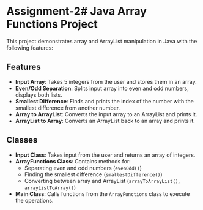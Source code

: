 # Assignment-2# Java Array Functions Project

This project demonstrates array and ArrayList manipulation in Java with the following features:

## Features

- **Input Array**: Takes 5 integers from the user and stores them in an array.
- **Even/Odd Separation**: Splits input array into even and odd numbers, displays both lists.
- **Smallest Difference**: Finds and prints the index of the number with the smallest difference from another number.
- **Array to ArrayList**: Converts the input array to an ArrayList and prints it.
- **ArrayList to Array**: Converts an ArrayList back to an array and prints it.

## Classes

- **Input Class**: Takes input from the user and returns an array of integers.
- **ArrayFunctions Class**: Contains methods for:
  - Separating even and odd numbers (`evenOdd()`)
  - Finding the smallest difference (`smallestDifference()`)
  - Converting between array and ArrayList (`arrayToArrayList()`, `arrayListToArray()`)
- **Main Class**: Calls functions from the `ArrayFunctions` class to execute the operations.